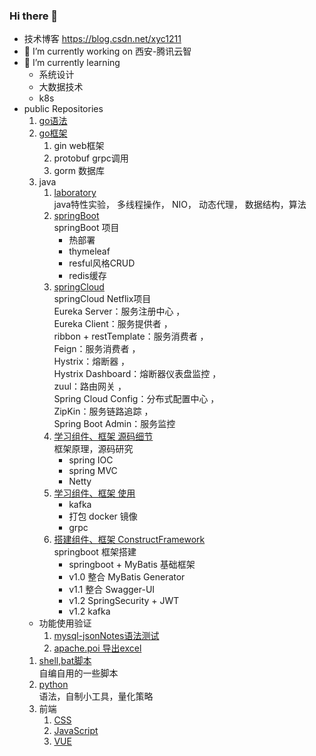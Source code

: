 <!--
**xu1211/xu1211** is a ✨ _special_ ✨ repository because its `README.md` (this file) appears on your GitHub profile.

Here are some ideas to get you started:

- 👯 I’m looking to collaborate on ...
- 🤔 I’m looking for help with ...
- 💬 Ask me about ...
- 📫 How to reach me: ...
- 😄 Pronouns: ...
- ⚡ Fun fact: ...
-->

### Hi there 👋

- 技术博客 https://blog.csdn.net/xyc1211
- 🔭 I’m currently working on 西安-腾讯云智
- 🌱 I’m currently learning 
  - 系统设计
  - 大数据技术
  - k8s
- public Repositories 
  1. [go语法](https://github.com/xu1211/Golang)
  2. [go框架](https://github.com/xu1211/goFrame)
     1. gin web框架
     2. protobuf  grpc调用
     3. gorm  数据库
  4. java
     1. [laboratory](https://github.com/xu1211/JavaTest)\
      java特性实验，
      多线程操作，
      NIO，
      动态代理，
      数据结构，算法
     1. [springBoot](https://github.com/xu1211/springbootdemo)\
      springBoot 项目
        - 热部署
        - thymeleaf
        - resful风格CRUD
        - redis缓存
     1. [springCloud](https://github.com/xu1211/springclouddemo)\
      springCloud Netflix项目\
        Eureka Server：服务注册中心 ，\
        Eureka Client：服务提供者 ，\
        ribbon + restTemplate：服务消费者 ，\
        Feign：服务消费者 ，\
        Hystrix：熔断器 ，\
        Hystrix Dashboard：熔断器仪表盘监控 ，\
        zuul：路由网关 ，\
        Spring Cloud Config：分布式配置中心 ，\
        ZipKin：服务链路追踪 ，\
        Spring Boot Admin：服务监控 
     1. [学习组件、框架 源码细节](https://github.com/xu1211/JavaFramework)\
      框架原理，源码研究
        - spring IOC
        - spring MVC
        - Netty
     1. [学习组件、框架 使用](https://github.com/xu1211/framework-learning)
        - kafka
        - 打包 docker 镜像
        - grpc
     1. [搭建组件、框架 ConstructFramework](https://gitee.com/xu_yuchun/construct-framework)\
      springboot 框架搭建
        - springboot + MyBatis 基础框架
        - v1.0 整合 MyBatis Generator
        - v1.1 整合 Swagger-UI
        - v1.2 SpringSecurity + JWT
        - v1.2 kafka
  - 功能使用验证
     1. [mysql-jsonNotes语法测试](https://github.com/xu1211/mysql-jsonNotes)
     2. [apache.poi 导出excel](https://github.com/xu1211/poi-demo)
  1. [shell,bat脚本](https://github.com/xu1211/ShellScript)\
  自编自用的一些脚本
  1. [python](https://github.com/xu1211/python)\
  语法，自制小工具，量化策略
  1. 前端
     1. [CSS](https://github.com/xu1211/CSS)
     1. [JavaScript](https://github.com/xu1211/JavaScript)
     1. [VUE](https://github.com/xu1211/vue)
